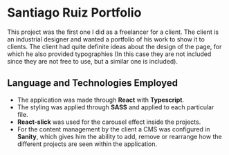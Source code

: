 # Santiago Ruiz Portfolio

This project was the first one I did as a freelancer for a client. The client is an industrial designer and wanted a portfolio of his work to show it to clients. 
The client had quite definite ideas about the design of the page, for which he also provided typographies (In this case they are not included since they are not free to use, but a similar one is included).

## Language and Technologies Employed

- The application was made through **React** with **Typescript**.
- The styling was applied through **SASS** and applied to each particular file.
- **React-slick** was used for the carousel effect inside the projects.
- For the content management by the client a CMS was configured in **Sanity**, which gives him the ability to add, remove or rearrange how the different projects are seen within the application.


